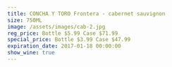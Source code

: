 ```yaml
---
title: CONCHA Y TORO Frontera - cabernet sauvignon
size: 750ML
image: /assets/images/cab-2.jpg
reg_price: Bottle $5.99 Case $71.99
special_price: Bottle $3.99 Case $47.99
expiration_date: 2017-01-18 00:00:00
show_wine: true
---
```



